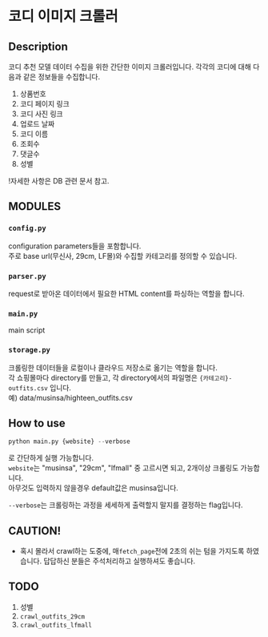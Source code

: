 # 코디 이미지 크롤러

## Description
코디 추천 모델 데이터 수집을 위한 간단한 이미지 크롤러입니다.
각각의 코디에 대해 다음과 같은 정보들을 수집합니다.  
1. 상품번호
2. 코디 페이지 링크
3. 코디 사진 링크
4. 업로드 날짜
5. 코디 이름
6. 조회수
7. 댓글수
8. 성별

!자세한 사항은 DB 관련 문서 참고.  

## MODULES

### `config.py`
configuration parameters들을 포함합니다.  
주로 base url(무신사, 29cm, LF몰)와 수집할 카테고리를 정의할 수 있습니다.  

### `parser.py`
request로 받아온 데이터에서 필요한 HTML content를 파싱하는 역할을 합니다.  

### `main.py`
main script

### `storage.py`
크롤링한 데이터들을 로컬이나 클라우드 저장소로 옮기는 역할을 합니다.  
각 쇼핑몰마다 directory를 만들고,
각 directory에서의 파일명은 `{카테고리}-outfits.csv` 입니다.  
예) data/musinsa/highteen_outfits.csv

## How to use
```python
python main.py {website} --verbose
```
로 간단하게 실행 가능합니다.  
`website`는 "musinsa", "29cm", "lfmall" 중 고르시면 되고, 2개이상 크롤링도 가능합니다.  
아무것도 입력하지 않을경우 default값은 musinsa입니다.  

`--verbose`는 크롤링하는 과정을 세세하게 출력할지 말지를 결정하는 flag입니다.  

## CAUTION!
* 혹시 몰라서 crawl하는 도중에, 매`fetch_page`전에 2초의 쉬는 텀을 가지도록 하였습니다. 답답하신 분들은 주석처리하고 실행하셔도 좋습니다.  

## TODO
1. 성별
2. `crawl_outfits_29cm`
3. `crawl_outfits_lfmall`